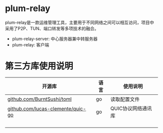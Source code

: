 # plum-relay

plum-relay是一款运维管理工具，主要用于不同网络之间可以相互访问，项目中采用了P2P、TUN、端口转发等多项技术的融合。



* plum-relay-server: 中心服务器兼中转服务器
* plum-relay: 客户端



# 第三方库使用说明

| 开源库                                                       | 语言 | 使用说明           |
| ------------------------------------------------------------ | ---- | ------------------ |
| [github.com/BurntSushi/toml](http://github.com/BurntSushi/toml) | go   | 读取配置文件       |
| [github.com/lucas-clemente/quic-go](http://github.com/lucas-clemente/quic-go) | go   | QUIC协议网络通讯库 |
|                                                              |      |                    |
|                                                              |      |                    |
|                                                              |      |                    |
|                                                              |      |                    |

